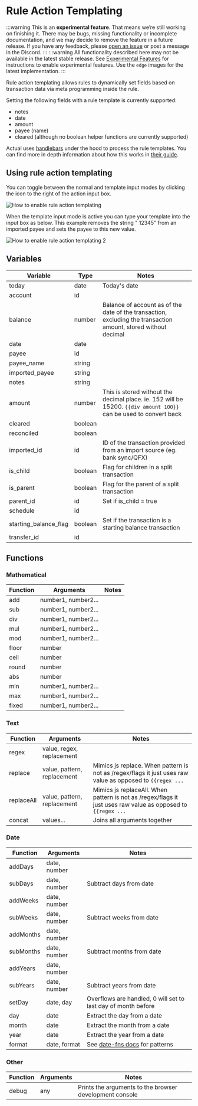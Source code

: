 # Rule Action Templating

:::warning
This is an **experimental feature**. That means we’re still working on finishing it. There may be bugs, missing functionality or incomplete documentation, and we may decide to remove the feature in a future release. If you have any feedback, please [open an issue](https://github.com/actualbudget/actual/issues) or post a message in the Discord.
:::
:::warning
All functionality described here may not be available in the latest stable release. See [Experimental Features](/docs/experimental/) for instructions to enable experimental features. Use the `edge` images for the latest implementation.
:::

Rule action templating allows rules to dynamically set fields based on transaction data via meta programming inside the rule.

Setting the following fields with a rule template is currently supported:

- notes
- date
- amount
- payee (name)
- cleared (although no boolean helper functions are currently supported)

Actual uses [handlebars](https://handlebarsjs.com/) under the hood to process the rule templates. You can find more in depth information about how this works in [their guide](https://handlebarsjs.com/guide).

## Using rule action templating

You can toggle between the normal and template input modes by clicking the icon to the right of the action input box.

![How to enable rule action templating](/img/experimental/rule-templating/enable-rule-templating.png)

When the template input mode is active you can type your template into the input box as below. This example removes the string " 12345" from an imported payee and sets the payee to this new value.

![How to enable rule action templating 2](/img/experimental/rule-templating/enable-rule-templating-2.png)

## Variables

| Variable              | Type    | Notes                                                                                                             |
|-----------------------|---------|-------------------------------------------------------------------------------------------------------------------|
| today                 | date    | Today's date                                                                                                      |
| account               | id      |                                                                                                                   |
| balance               | number  | Balance of account as of the date of the transaction, excluding the transaction amount, stored without decimal    |
| date                  | date    |                                                                                                                   |
| payee                 | id      |                                                                                                                   |
| payee_name            | string  |                                                                                                                   |
| imported_payee        | string  |                                                                                                                   |
| notes                 | string  |                                                                                                                   |
| amount                | number  | This is stored without the decimal place. ie. 152 will be 15200. `{{div amount 100}}` can be used to convert back |
| cleared               | boolean |                                                                                                                   |
| reconciled            | boolean |                                                                                                                   |
| imported_id           | id      | ID of the transaction provided from an import source (eg. bank sync/QFX)                                          |
| is_child              | boolean | Flag for children in a split transaction                                                                          |
| is_parent             | boolean | Flag for the parent of a split transaction                                                                        |
| parent_id             | id      | Set if is_child = true                                                                                            |
| schedule              | id      |                                                                                                                   |
| starting_balance_flag | boolean | Set if the transaction is a starting balance transaction                                                          |
| transfer_id           | id      |                                                                                                                   |

## Functions

### Mathematical

| Function | Arguments           | Notes |
|----------|---------------------|-------|
| add      | number1, number2... |       |
| sub      | number1, number2... |       |
| div      | number1, number2... |       |
| mul      | number1, number2... |       |
| mod      | number1, number2... |       |
| floor    | number              |       |
| ceil     | number              |       |
| round    | number              |       |
| abs      | number              |       |
| min      | number1, number2... |       |
| max      | number1, number2... |       |
| fixed    | number1, number2... |       |

### Text

| Function   | Arguments                   | Notes                                                                                                        |
|------------|-----------------------------|--------------------------------------------------------------------------------------------------------------|
| regex      | value, regex, replacement   |                                                                                                              |
| replace    | value, pattern, replacement | Mimics js replace. When pattern is not as /regex/flags it just uses raw value as opposed to `{{regex ...`    |
| replaceAll | value, pattern, replacement | Mimics js replaceAll. When pattern is not as /regex/flags it just uses raw value as opposed to `{{regex ...` |
| concat     | values...                   | Joins all arguments together                                                                                 |

### Date

| Function  | Arguments    | Notes                                                                     |
|-----------|--------------|---------------------------------------------------------------------------|
| addDays   | date, number |                                                                           |
| subDays   | date, number | Subtract days from date                                                   |
| addWeeks  | date, number |                                                                           |
| subWeeks  | date, number | Subtract weeks from date                                                  |
| addMonths | date, number |                                                                           |
| subMonths | date, number | Subtract months from date                                                 |
| addYears  | date, number |                                                                           |
| subYears  | date, number | Subtract years from date                                                  |
| setDay    | date, day    | Overflows are handled, 0 will set to last day of month before             |
| day       | date         | Extract the day from a date                                               |
| month     | date         | Extract the month from a date                                             |
| year      | date         | Extract the year from a date                                              |
| format    | date, format | See [date-fns docs](https://date-fns.org/v4.1.0/docs/format) for patterns |

### Other

| Function | Arguments | Notes                                                   |
|----------|-----------|---------------------------------------------------------|
| debug    | any       | Prints the arguments to the browser development console |
